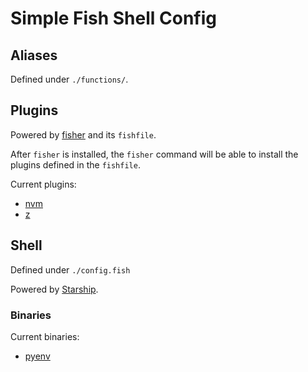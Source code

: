 # Simple Fish Shell Config

## Aliases

Defined under `./functions/`.

## Plugins

Powered by [fisher](https://github.com/jorgebucaran/fisher) and its `fishfile`.

After `fisher` is installed, the `fisher` command will be able to install the plugins defined in the `fishfile`.

Current plugins:

- [nvm](https://github.com/jorgebucaran/fish-nvm)
- [z](https://github.com/jethrokuan/z)

## Shell

Defined under `./config.fish`

Powered by [Starship](https://github.com/starship/starship).

### Binaries

Current binaries:

- [pyenv](https://github.com/pyenv/pyenv)
